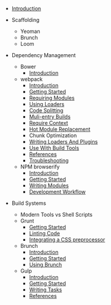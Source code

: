 * [Introduction](index.md)

* Scaffolding
  * Yeoman
  * Brunch
  * Loom

* Dependency Management
  * Bower
    * [Introduction](dependency-management/bower/introduction.md)
  * webpack
    * [Introduction](dependency-management/webpack/introduction.md)
    * [Getting Started](dependency-management/webpack/getting-started.md)
    * [Requiring Modules](dependency-management/webpack/1-requiring-modules.md)
    * [Using Loaders](dependency-management/webpack/2-using-loaders.md)
    * [Code Splitting](dependency-management/webpack/3-code-splitting.md)
    * [Muli-entry Builds](dependency-management/webpack/4-multi-entry-builds.md)
    * [Require Context](dependency-management/webpack/5-require-context.md)
    * [Hot Module Replacement](dependency-management/webpack/6-hot-module-replacement.md)
    * Chunk Optimization
    * [Writing Loaders And Plugins](dependency-management/webpack/8-writing-loaders-and-plugins.md)
    * [Use With Build Tools](dependency-management/webpack/9-use-with-build-tools.md)
    * [References](dependency-management/webpack/references.md)
    * [Troubleshooting](dependency-management/webpack/troubleshooting.md)
  * NPM browserify
    * [Introduction](dependency-management/npm-browserify/introduction.md)
    * [Getting Started](dependency-management/npm-browserify/getting-started.md)
    * [Writing Modules](dependency-management/npm-browserify/writing-modules.md)
    * [Development Workflow](dependency-management/npm-browserify/development-workflow.md)

* Build Systems
  * Modern Tools vs Shell Scripts
  * Grunt
    * [Getting Started](build-systems/grunt/getting-started.md)
    * [Linting Code](build-systems/grunt/linter.md)
    * [Integrating a CSS preprocessor](build-systems/grunt/sass.md)
  * Brunch
    * [Introduction](build-systems/brunch/introduction.md)
    * [Getting Started](build-systems/brunch/getting-started.md)
    * [Using Brunch](build-systems/brunch/using-brunch.md)
  * Gulp
    * [Introduction](build-systems/gulp/introduction.md)
    * [Getting Started](build-systems/gulp/getting-started.md)
    * [Writing Tasks](build-systems/gulp/writing-tasks.md)
    * [References](build-systems/gulp/references.md)

